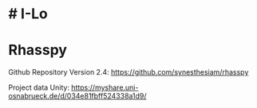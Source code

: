 # # I-Lo


# Rhasspy

Github Repository Version 2.4: https://github.com/synesthesiam/rhasspy

Project data Unity:
https://myshare.uni-osnabrueck.de/d/034e81fbff524338a1d9/
